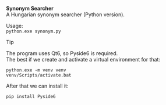 **Synonym Searcher**<br/>
A Hungarian synonym searcher (Python version).<br/>

Usage:<br/>
`python.exe synonym.py`<br/>

> [!TIP]
> The program uses Qt6, so Pyside6 is required.<br/>
> The best if we create and activate a virtual environment for that:
> 
> ```
> python.exe -m venv venv
> venv/Scripts/activate.bat
> ```
>
> After that we can install it:<br/>
>
> `pip install Pyside6`
